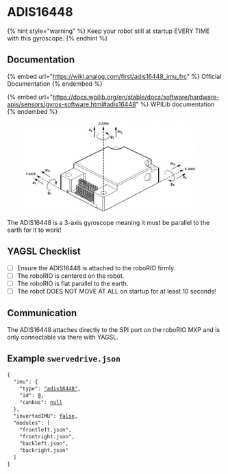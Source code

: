 # ADIS16448

{% hint style="warning" %}
Keep your robot still at startup EVERY TIME with this gyroscope.
{% endhint %}

## Documentation

{% embed url="https://wiki.analog.com/first/adis16448_imu_frc" %}
Official Documentation
{% endembed %}

{% embed url="https://docs.wpilib.org/en/stable/docs/software/hardware-apis/sensors/gyros-software.html#adis16448" %}
WPILib documentation
{% endembed %}



<figure><img src="../../.gitbook/assets/imu_expl2.png" alt=""><figcaption></figcaption></figure>

The ADIS16448 is a 3-axis gyroscope meaning it must be parallel to the earth for it to work!

## YAGSL Checklist

* [ ] Ensure the ADIS16448 is attached to the roboRIO firmly.
* [ ] The roboRIO is centered on the robot.
* [ ] The roboRIO is flat parallel to the earth.
* [ ] The robot DOES NOT MOVE AT ALL on startup for at least 10 seconds!

## Communication

The ADIS16448 attaches directly to the SPI port on the roboRIO MXP and is only connectable via there with YAGSL.

## Example `swervedrive.json`

<pre class="language-json"><code class="lang-json">{
  "imu": {
    "type": <a data-footnote-ref href="#user-content-fn-1">"adis16448"</a>,
    "id": <a data-footnote-ref href="#user-content-fn-2">0</a>,
    "canbus": <a data-footnote-ref href="#user-content-fn-3">null</a>
  },
  "invertedIMU": <a data-footnote-ref href="#user-content-fn-4">false</a>,
  "modules": [
    "frontleft.json",
    "frontright.json",
    "backleft.json",
    "backright.json"
  ]
}
</code></pre>

[^1]: Select the `adis16448` gyroscope as the primary gyroscope.

[^2]: ID is not relevant for the NavX so `0` is chosen arbitrarily.

[^3]: The `canbus` is not relavent for the NavX so `null` ensures nothing is set in the configuration.

[^4]: Reads default counterclockwise
